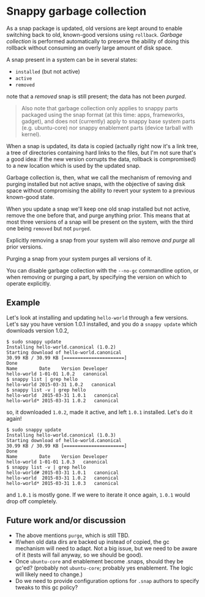 # Snappy garbage collection

As a snap package is updated, old versions are kept around to enable switching
back to old, known-good versions using `rollback`. *Garbage collection* is
performed automatically to preserve the ability of doing this rollback without
consuming an overly large amount of disk space.

A snap present in a system can be in several states:

- `installed` (but not active)
- `active`
- `removed`

note that a *removed* snap is still present; the data has not been *purged*.

> Also note that garbage collection only applies to snappy parts packaged
> using the snap format (at this time: apps, frameworks, gadget), and does not
> (currently) apply to snappy base system parts (e.g. ubuntu-core) nor snappy
> enablement parts (device tarball with kernel).

When a snap is updated, its data is copied (actually right now it's a link tree,
a tree of directories containing hard links to the files, but I'm not sure
that's a good idea: if the new version corrupts the data, rollback is
compromised) to a new location which is used by the updated snap.

Garbage collection is, then, what we call the mechanism of removing and
purging installed but not active snaps, with the objective of saving disk
space without compromising the ability to revert your system to a previous
known-good state.

When you update a snap we'll keep one old snap installed but not active,
remove the one before that, and purge anything prior. This means that at most
three versions of a snap will be present on the system, with the third one
being `removed` but not `purged`.

Explicitly removing a snap from your system will also remove *and purge* all
prior versions.

Purging a snap from your system purges all versions of it.

You can disable garbage collection with the `--no-gc` commandline option, or
when removing or purging a part, by specifying the version on which to operate
explicitly.

## Example

Let's look at installing and updating `hello-world` through a few
versions. Let's say you have version 1.0.1 installed, and you do a `snappy
update` which downloads version 1.0.2,

    $ sudo snappy update
    Installing hello-world.canonical (1.0.2)
    Starting download of hello-world.canonical
    30.99 KB / 30.99 KB [======================]
    Done
    Name        Date    Version Developer
    hello-world 1-01-01 1.0.2   canonical
    $ snappy list | grep hello
    hello-world 2015-03-31 1.0.2   canonical
    $ snappy list -v | grep hello
    hello-world  2015-03-31 1.0.1   canonical
    hello-world* 2015-03-31 1.0.2   canonical

so, it downloaded `1.0.2`, made it active, and left `1.0.1` installed. Let's
do it again!

    $ sudo snappy update
    Installing hello-world.canonical (1.0.3)
    Starting download of hello-world.canonical
    30.99 KB / 30.99 KB [======================]
    Done
    Name        Date    Version Developer
    hello-world 1-01-01 1.0.3   canonical
    $ snappy list -v | grep hello
    hello-world# 2015-03-31 1.0.1   canonical
    hello-world  2015-03-31 1.0.2   canonical
    hello-world* 2015-03-31 1.0.3   canonical

and `1.0.1` is mostly gone. If we were to iterate it once again, `1.0.1`
would drop off completely.

## Future work and/or discussion

* The above mentions `purge`, which is still TBD.
* If/when old data dirs are backed up instead of copied, the gc mechanism will
  need to adapt. Not a big issue, but we need to be aware of it (tests will
  fail anyway, so we should be good).
* Once `ubuntu-core` and enablement become .snaps, should they be gc'ed?
  (probably not `ubuntu-core`; probably yes enablement. The logic will likely
  need to change.)
* Do we need to provide configuration options for `.snap` authors to specify
  tweaks to this gc policy?

